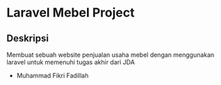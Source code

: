 # Laravel Mebel Project

## Deskripsi
Membuat sebuah website penjualan usaha mebel dengan menggunakan laravel untuk memenuhi tugas akhir dari JDA
- Muhammad Fikri Fadillah
